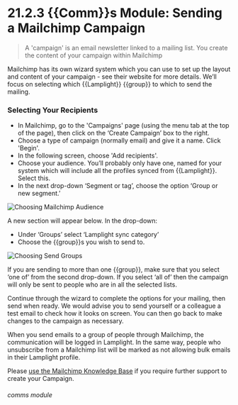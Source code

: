 # 21.2.3 {{Comm}}s Module: Sending a Mailchimp Campaign

> A 'campaign' is an email newsletter linked to a mailing list. You create the content of your campaign within Mailchimp





Mailchimp has its own wizard system which you can use to set up the layout and content of your campaign - see their website for more details. We’ll focus on selecting which {{Lamplight}} {{group}} to which to send the mailing.

### Selecting Your Recipients

- In Mailchimp, go to the 'Campaigns' page (using the menu tab at the top of the page), then click on the ‘Create Campaign’ box to the right.
- Choose a type of campaign (normally email) and give it a name. Click 'Begin'.
- In the following screen, choose 'Add recipients'.
- Choose your audience.  You’ll probably only have one, named for your system which will include all the profiles synced from {{Lamplight}}. Select this.
- In the next drop-down ‘Segment or tag’, choose the option ‘Group or new segment.’

![Choosing Mailchimp Audience](21.2.3a.png)

A new section will appear below.  In the drop-down: 
- Under ‘Groups’ select ‘Lamplight sync category’ 
- Choose the {{group}}s you wish to send to.

![Choosing Send Groups](21.2.3b.png)

If you are sending to more than one {{group}}, make sure that you select ‘one of’ from the second drop-down. If you select ‘all of’ then the campaign will only be sent to people who are in all the selected lists.

Continue through the wizard to complete the options for your mailing, then send when ready.  We would advise you to send yourself or a colleague a test email to check how it looks on screen. You can then go back to make changes to the campaign as necessary. 

When you send emails to a group of people through Mailchimp, the communication will be logged in Lamplight.  In the same way, people who unsubscribe from a Mailchimp list will be marked as not allowing bulk emails in their Lamplight profile.

Please [use the Mailchimp Knowledge Base](https://us1.admin.mailchimp.com/support/) if you require further support to create your Campaign.


###### comms module

